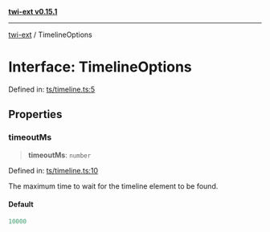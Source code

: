 [**twi-ext v0.15.1**](../README.md)

***

[twi-ext](../README.md) / TimelineOptions

# Interface: TimelineOptions

Defined in: [ts/timeline.ts:5](https://github.com/Robot-Inventor/twi-ext/blob/eddc0d5719158952055e3534e272bc14561b8c30/src/ts/timeline.ts#L5)

## Properties

### timeoutMs

> **timeoutMs**: `number`

Defined in: [ts/timeline.ts:10](https://github.com/Robot-Inventor/twi-ext/blob/eddc0d5719158952055e3534e272bc14561b8c30/src/ts/timeline.ts#L10)

The maximum time to wait for the timeline element to be found.

#### Default

```ts
10000
```
